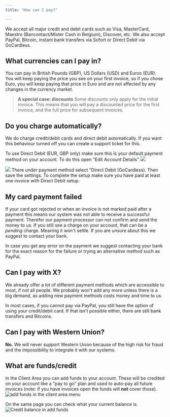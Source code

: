 ```yaml
---
title: "How can I pay?"

---
```

We accept all major credit and debit cards such as Visa, MasterCard, Maestro (Bancontact/Mister Cash in Belgium), Discover, etc. We also accept PayPal, Bitcoin,  instant bank transfers via Sofort or Direct Debit via GoCardless. 

## What currencies can I pay in?

You can pay in British Pounds (GBP), US Dollars (USD) and Euros (EUR). You will keep paying the price you see on your first invoice, so if you chose Euro, you will keep paying that price in Euro and are not affected by any changes in the currency market.
> **A special case: discounts**
> Some discounts only apply for the initial invoice. This means that you will pay a discounted price for the first invoice, and the full price for subsequent invoices.


## Do you charge automatically?

We do charge credit/debit cards and direct debit automatically. If you want this behaviour turned off you can create a support ticket for this.

To use Direct Debit (EUR, GBP only) make sure this is your default payment method on your account. To do this open "Edit Account Details"
![](https://images.shoutca.st/5c29ba6-Screenshot_from_2017-07-26_11-47-49.png)

![](https://images.shoutca.st/bcff611-Screenshot_from_2017-07-26_11-47-07.png)
There under payment method select "Direct Debit (GoCardless). Then save the settings.
To complete the setup make sure you have paid at least one invoice with Direct Debit setup. 


## My card payment failed

If your card got rejected or when an invoice is not marked paid after a payment this means our system was not able to receive a successful payment. Therefor our payment processor can not confirm and send the money to us. 
If you still see a charge on your account, that can be a *pending* charge. Meaning it won't settle. If you are unsure about this we suggest to contact your bank. 

In case you get any error on the payment we suggest contacting your bank for the exact reason for the failure or trying an alternative method such as PayPal.

## Can I pay with X?

We already offer a lot of different payment methods which are accessible to most, if not all people. We probably won't add any more unless there is a big demand, as adding new payment methods costs money and time to us.

In most cases, if you cannot pay via PayPal, you still have the option of using your credit/debit card. If that isn't possible either, there are still bank transfers and Bitcoins.

## Can I pay with Western Union?

**No.** We will never support Western Union because of the high risk for fraud and the impossibility to integrate it with our systems.

## What are funds/credit

In the Client Area you can add funds to your account. These will be credited on your account like a "pay to go" plan and used to auto-pay all future invoices (note: if you have invoices open the funds will **not** cover those). 
![add funds in the client area menu](https://images.shoutca.st/b64be2c-Schermafbeelding_2017-03-03_om_09.07.00.png)

On the same page you can check what your current balance is. 
![Credit balance in add funds](https://images.shoutca.st/Screenshot%20from%202018-07-24%2018-14-55.png)

